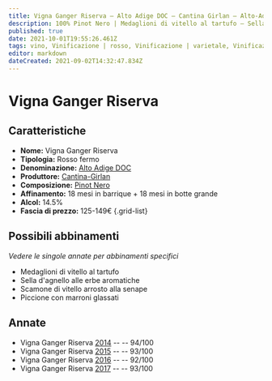 ```yaml
---
title: Vigna Ganger Riserva – Alto Adige DOC – Cantina Girlan – Alto-Adige (IT) – 125-149€ – 5★
description: 100% Pinot Nero | Medaglioni di vitello al tartufo – Sella d'agnello alle erbe aromatiche – Scamone di vitello arrosto alla senape – Piccione con marroni glassati 
published: true
date: 2021-10-01T19:55:26.461Z
tags: vino, Vinificazione | rosso, Vinificazione | varietale, Vinificazione | fermo, Valutazioni | 5 stelle, Regione | Alto-Adige (IT), Alimento | vitello, Alimento-dettagli | noce, Aromatizzazione | al tartufo, Cottura | arrosto, Aromatizzazione | alla senape, Alimento | agnello, Alimento-dettagli | sella, Aromatizzazione | alle erbe aromatiche, Piccione con marroni glassati, Prezzi | 125-149€
editor: markdown
dateCreated: 2021-09-02T14:32:47.834Z
---
```


# Vigna Ganger Riserva

## Caratteristiche
- **Nome:** Vigna Ganger Riserva
- **Tipologia:** Rosso fermo
- **Denominazione:** [Alto Adige DOC](/denominazioni/Italia/Alto-Adige/DOC/Alto-Adige)
- **Produttore:** [Cantina-Girlan](/produttori/Italia/Alto-Adige/Cantina-Girlan) 
- **Composizione:** [Pinot Nero](/vitigni/Francia/bacca-nera/pinot-nero)
- **Affinamento:** 18 mesi in barrique + 18 mesi in botte grande
- **Alcol:** 14.5%
- **Fascia di prezzo:** 125-149€
{.grid-list}

## Possibili abbinamenti
*Vedere le singole annate per abbinamenti specifici*

- Medaglioni di vitello al tartufo
- Sella d'agnello alle erbe aromatiche
- Scamone di vitello arrosto alla senape
- Piccione con marroni glassati


## Annate
- Vigna Ganger Riserva [2014](/vini/Italia/Alto-Adige/Cantina-Girlan/Vigna-Ganger-Riserva/2014) -- <span class="star-5"></span> -- 94/100 
- Vigna Ganger Riserva [2015](/vini/Italia/Alto-Adige/Cantina-Girlan/Vigna-Ganger-Riserva/2015) -- <span class="star-5"></span> -- 93/100 
- Vigna Ganger Riserva [2016](/vini/Italia/Alto-Adige/Cantina-Girlan/Vigna-Ganger-Riserva/2016) -- <span class="star-5"></span> -- 92/100  
- Vigna Ganger Riserva [2017](/vini/Italia/Alto-Adige/Cantina-Girlan/Vigna-Ganger-Riserva/2017) -- <span class="star-5"></span> -- 93/100 

 